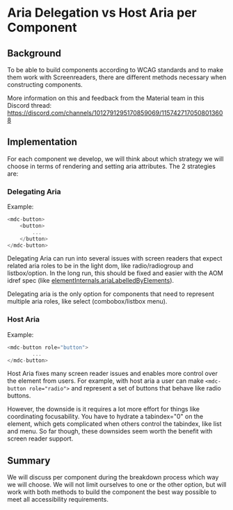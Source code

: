 # Aria Delegation vs Host Aria per Component

## Background

To be able to build components according to WCAG standards and to make them work with Screenreaders, there are different methods necessary when constructing components.

More information on this and feedback from the Material team in this Discord thread:
<https://discord.com/channels/1012791295170859069/1157427170508013608>

## Implementation

For each component we develop, we will think about which strategy we will choose in terms of rendering and setting aria attributes.
The 2 strategies are:

### Delegating Aria

Example:

```javascript
<mdc-button>
    <button>
        ...
    </button>
</mdc-button>
```

Delegating Aria can run into several issues with screen readers that expect related aria roles to be in the light dom, like radio/radiogroup and listbox/option. In the long run, this should be fixed and easier with the AOM idref spec (like [elementInternals.ariaLabelledByElements](https://developer.mozilla.org/en-US/docs/Web/API/ElementInternals)).

Delegating aria is the only option for components that need to represent multiple aria roles, like select (combobox/listbox menu).

### Host Aria

Example:

```javascript
<mdc-button role="button">
        ...
</mdc-button>
```

Host Aria fixes many screen reader issues and enables more control over the element from users. For example, with host aria a user can make `<mdc-button role="radio">` and represent a set of buttons that behave like radio buttons.

However, the downside is it requires a lot more effort for things like coordinating focusability. You have to hydrate a tabindex="0" on the element, which gets complicated when others control the tabindex, like list and menu. So far though, these downsides seem worth the benefit with screen reader support.


## Summary

We will discuss per component during the breakdown process which way we will choose. We will not limit ourselves to one or the other option, but will work with both methods to build the component the best way possible to meet all accessibility requirements.